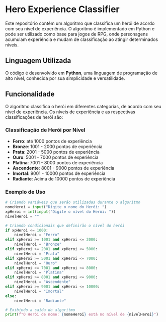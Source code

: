 # Hero Experience Classifier

Este repositório contém um algoritmo que classifica um herói de acordo com seu nível de experiência. O algoritmo é implementado em Python e pode ser utilizado como base para jogos de RPG, onde personagens acumulam experiência e mudam de classificação ao atingir determinados níveis.

## Linguagem Utilizada
O código é desenvolvido em **Python**, uma linguagem de programação de alto nível, conhecida por sua simplicidade e versatilidade.

## Funcionalidade
O algoritmo classifica o herói em diferentes categorias, de acordo com seu nível de experiência. Os níveis de experiência e as respectivas classificações de herói são:

### Classificação de Herói por Nível
- **Ferro**: até 1000 pontos de experiência
- **Bronze**: 1001 - 2000 pontos de experiência
- **Prata**: 2001 - 5000 pontos de experiência
- **Ouro**: 5001 - 7000 pontos de experiência
- **Platina**: 7001 - 8000 pontos de experiência
- **Ascendente**: 8001 - 9000 pontos de experiência
- **Imortal**: 9001 - 10000 pontos de experiência
- **Radiante**: Acima de 10000 pontos de experiência

### Exemplo de Uso
```python
# Criando variáveis que serão utilizadas durante o algoritmo
nomeHeroi = input("Digite o nome do Herói: ")
xpHeroi = int(input("Digite o nível do Herói: "))
nivelHeroi = ""

# Criando condicionais que definirão o nível do herói
if xpHeroi <= 1000:  
    nivelHeroi = "Ferro"
elif xpHeroi >= 1001 and xpHeroi <= 2000:
    nivelHeroi = "Bronze"
elif xpHeroi >= 2001 and xpHeroi <= 5000:
    nivelHeroi = "Prata"
elif xpHeroi >= 5001 and xpHeroi <= 7000:
    nivelHeroi = "Ouro"
elif xpHeroi >= 7001 and xpHeroi <= 8000:
    nivelHeroi = "Platina"
elif xpHeroi >= 8001 and xpHeroi <= 9000:
    nivelHeroi = "Ascendente"
elif xpHeroi >= 9001 and xpHeroi <= 10000:
    nivelHeroi = "Imortal"
else:
    nivelHeroi = "Radiante"

# Exibindo a saída do algoritmo
print(f"O Herói de nome: {nomeHeroi} está no nível de {nivelHeroi}")
